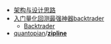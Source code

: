 - [架构与设计思路](https://zhuanlan.zhihu.com/p/63236928)
- [入门量化回测最强神器backtrader](https://zhuanlan.zhihu.com/p/122183963)
	- [Backtrader](https://www.backtrader.com/docu/)
- [quantopian](https://github.com/quantopian)/**[zipline](https://github.com/quantopian/zipline)**